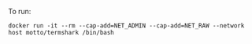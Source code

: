 To run:

`docker run -it --rm --cap-add=NET_ADMIN --cap-add=NET_RAW --network host motto/termshark /bin/bash`
